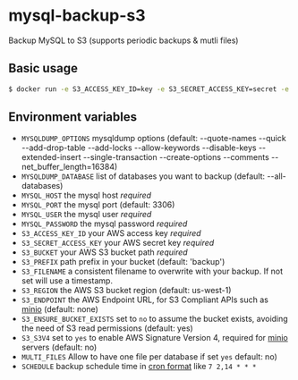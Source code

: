 # mysql-backup-s3

Backup MySQL to S3 (supports periodic backups & mutli files)

## Basic usage

```sh
$ docker run -e S3_ACCESS_KEY_ID=key -e S3_SECRET_ACCESS_KEY=secret -e S3_BUCKET=my-bucket -e S3_PREFIX=backup -e MYSQL_USER=user -e MYSQL_PASSWORD=password -e MYSQL_HOST=localhost schickling/mysql-backup-s3
```

## Environment variables

- `MYSQLDUMP_OPTIONS` mysqldump options (default: --quote-names --quick --add-drop-table --add-locks --allow-keywords --disable-keys --extended-insert --single-transaction --create-options --comments --net_buffer_length=16384)
- `MYSQLDUMP_DATABASE` list of databases you want to backup (default: --all-databases)
- `MYSQL_HOST` the mysql host *required*
- `MYSQL_PORT` the mysql port (default: 3306)
- `MYSQL_USER` the mysql user *required*
- `MYSQL_PASSWORD` the mysql password *required*
- `S3_ACCESS_KEY_ID` your AWS access key *required*
- `S3_SECRET_ACCESS_KEY` your AWS secret key *required*
- `S3_BUCKET` your AWS S3 bucket path *required*
- `S3_PREFIX` path prefix in your bucket (default: 'backup')
- `S3_FILENAME` a consistent filename to overwrite with your backup.  If not set will use a timestamp.
- `S3_REGION` the AWS S3 bucket region (default: us-west-1)
- `S3_ENDPOINT` the AWS Endpoint URL, for S3 Compliant APIs such as [minio](https://minio.io) (default: none)
- `S3_ENSURE_BUCKET_EXISTS` set to `no` to assume the bucket exists, avoiding the need of S3 read permissions (default: yes)
- `S3_S3V4` set to `yes` to enable AWS Signature Version 4, required for [minio](https://minio.io) servers (default: no)
- `MULTI_FILES` Allow to have one file per database if set `yes` default: no)
- `SCHEDULE` backup schedule time in [cron format](https://crontab.guru) like `7 2,14 * * *`
